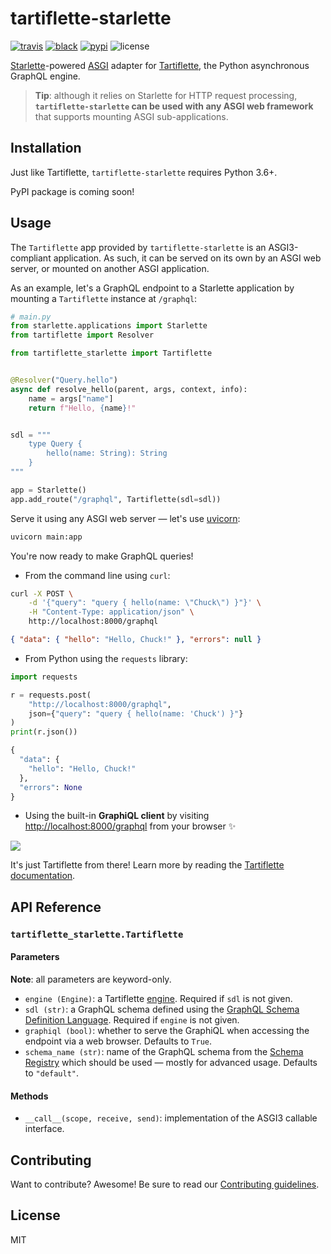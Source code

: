 # tartiflette-starlette

[![travis](https://img.shields.io/travis/tartiflette/tartiflette-starlette.svg)](https://travis-ci.org/tartiflette/tartiflette-starlette)
[![black](https://img.shields.io/badge/code_style-black-000000.svg)](https://github.com/ambv/black)
[![pypi](https://img.shields.io/pypi/v/tartiflette-starlette.svg)][pypi-url]
![license](https://img.shields.io/badge/license-MIT-green.svg)

[pypi-url]: https://pypi.org/project/tartiflette-starlette/

[Starlette]-powered [ASGI] adapter for [Tartiflette], the Python asynchronous GraphQL engine.

> **Tip**: although it relies on Starlette for HTTP request processing, **`tartiflette-starlette` can be used with any ASGI web framework** that supports mounting ASGI sub-applications.

[asgi]: https://asgi.readthedocs.io/
[starlette]: https://www.starlette.io
[tartiflette]: https://tartiflette.io

## Installation

Just like Tartiflette, `tartiflette-starlette` requires Python 3.6+.

PyPI package is coming soon!

<!--
Assuming you have [Tartiflette installed](https://tartiflette.io/docs/tutorial/install-tartiflette), you can install `tartiflette-starlette` from PyPI:

```bash
pip install tartiflette-starlette
```
-->

## Usage

The `Tartiflette` app provided by `tartiflette-starlette` is an ASGI3-compliant application. As such, it can be served on its own by an ASGI web server, or mounted on another ASGI application.

As an example, let's a GraphQL endpoint to a Starlette application by mounting a `Tartiflette` instance at `/graphql`:

```python
# main.py
from starlette.applications import Starlette
from tartiflette import Resolver

from tartiflette_starlette import Tartiflette


@Resolver("Query.hello")
async def resolve_hello(parent, args, context, info):
    name = args["name"]
    return f"Hello, {name}!"


sdl = """
    type Query {
        hello(name: String): String
    }
"""

app = Starlette()
app.add_route("/graphql", Tartiflette(sdl=sdl))
```

Serve it using any ASGI web server — let's use [uvicorn]:

[uvicorn]: https://www.uvicorn.org

```bash
uvicorn main:app
```

You're now ready to make GraphQL queries!

- From the command line using `curl`:

```bash
curl -X POST \
    -d '{"query": "query { hello(name: \"Chuck\") }"}' \
    -H "Content-Type: application/json" \
    http://localhost:8000/graphql
```

```json
{ "data": { "hello": "Hello, Chuck!" }, "errors": null }
```

- From Python using the `requests` library:

```python
import requests

r = requests.post(
    "http://localhost:8000/graphql",
    json={"query": "query { hello(name: 'Chuck') }"}
)
print(r.json())
```

```python
{
  "data": {
    "hello": "Hello, Chuck!"
  },
  "errors": None
}
```

- Using the built-in **GraphiQL client** by visiting [http://localhost:8000/graphql](http://localhost:8000/graphql) from your browser ✨

![](https://github.com/tartiflette/tartiflette-starlette/blob/master/img/graphiql.png?raw=true)

It's just Tartiflette from there! Learn more by reading the [Tartiflette documentation][tartiflette].

## API Reference

### `tartiflette_starlette.Tartiflette`

#### Parameters

**Note**: all parameters are keyword-only.

- `engine (Engine)`: a Tartiflette [engine](https://tartiflette.io/docs/api/engine). Required if `sdl` is not given.
- `sdl (str)`: a GraphQL schema defined using the [GraphQL Schema Definition Language](https://graphql.org/learn/schema/). Required if `engine` is not given.
- `graphiql (bool)`: whether to serve the GraphiQL when accessing the endpoint via a web browser. Defaults to `True`.
- `schema_name (str)`: name of the GraphQL schema from the [Schema Registry](https://tartiflette.io/docs/api/schema-registry/) which should be used — mostly for advanced usage. Defaults to `"default"`.

#### Methods

- `__call__(scope, receive, send)`: implementation of the ASGI3 callable interface.

## Contributing

Want to contribute? Awesome! Be sure to read our [Contributing guidelines](https://github.com/tartiflette/tartiflette-starlette/tree/master/CONTRIBUTING.md).

## License

MIT
